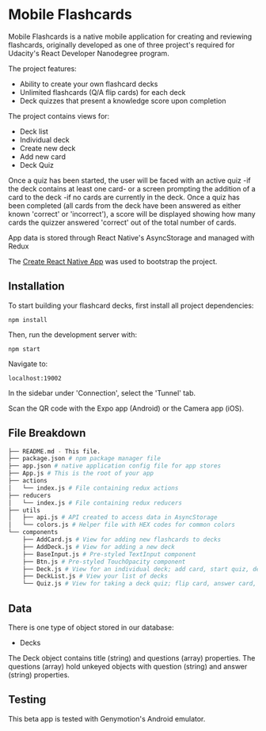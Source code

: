 # Mobile Flashcards
Mobile Flashcards is a native mobile application for creating and reviewing flashcards, originally developed as one of three project's required for Udacity's React Developer Nanodegree program.

The project features:
* Ability to create your own flashcard decks
* Unlimited flashcards (Q/A flip cards) for each deck
* Deck quizzes that present a knowledge score upon completion

The project contains views for:
* Deck list
* Individual deck
* Create new deck
* Add new card
* Deck Quiz

Once a quiz has been started, the user will be faced with an active quiz -if the deck contains at least one card- or a screen prompting the addition of a card to the deck -if no cards are currently in the deck. Once a quiz has been completed (all cards from the deck have been answered as either known 'correct' or 'incorrect'), a score will be displayed showing how many cards the quizzer answered 'correct' out of the total number of cards.

App data is stored through React Native's AsyncStorage and managed with Redux

The [Create React Native App](https://github.com/react-community/create-react-native-app) was used to bootstrap the project.

## Installation
To start building your flashcard decks, first install all project dependencies:

```
npm install
```
Then, run the development server with:
```
npm start
```
Navigate to:
```
localhost:19002
```
In the sidebar under 'Connection', select the 'Tunnel' tab.

Scan the QR code with the Expo app (Android) or the Camera app (iOS).

## File Breakdown
```bash
├── README.md - This file.
├── package.json # npm package manager file
├── app.json # native application config file for app stores
├── App.js # This is the root of your app
├── actions
│   └── index.js # File containing redux actions
├── reducers
│   └── index.js # File containing redux reducers
├── utils
│   ├── api.js # API created to access data in AsyncStorage
│   └── colors.js # Helper file with HEX codes for common colors
└── components
    ├── AddCard.js # View for adding new flashcards to decks
    ├── AddDeck.js # View for adding a new deck
    ├── BaseInput.js # Pre-styled TextInput component
    ├── Btn.js # Pre-styled TouchOpacity component
    ├── Deck.js # View for an individual deck; add card, start quiz, delete deck
    ├── DeckList.js # View your list of decks
    └── Quiz.js # View for taking a deck quiz; flip card, answer card, view score, restart quiz
```

## Data

There is one type of object stored in our database:

* Decks

The Deck object contains title (string) and questions (array) properties. The questions (array) hold unkeyed objects with question (string) and answer (string) properties.

## Testing

This beta app is tested with Genymotion's Android emulator.